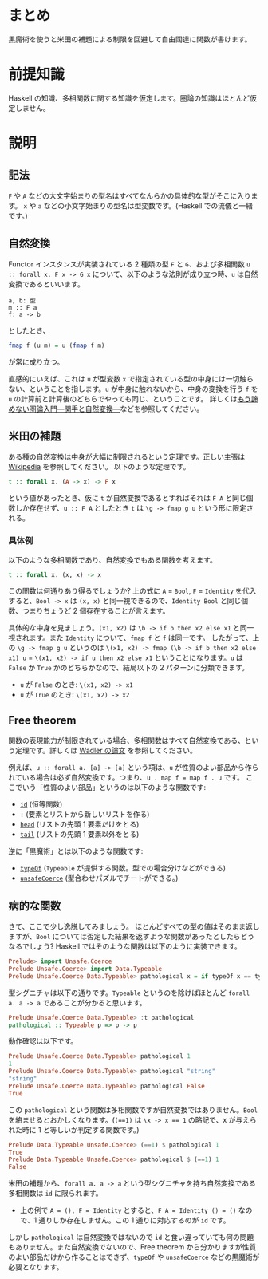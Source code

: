 # まとめ
黒魔術を使うと米田の補題による制限を回避して自由闊達に関数が書けます。

# 前提知識
Haskell の知識、多相関数に関する知識を仮定します。圏論の知識はほとんど仮定しません。

# 説明
## 記法
`F` や `A` などの大文字始まりの型名はすべてなんらかの具体的な型がそこに入ります。
`x` や `a` などの小文字始まりの型名は型変数です。(Haskell での流儀と一緒です。)

## 自然変換
Functor インスタンスが実装されている 2 種類の型 `F` と `G`、および多相関数 `u :: forall x. F x -> G x` について、以下のような法則が成り立つ時、`u` は自然変換であるといいます。
```
a, b: 型
m :: F a
f: a -> b
```
としたとき、
```Haskell
fmap f (u m) = u (fmap f m)
```
が常に成り立つ。

直感的にいえば、これは `u` が型変数 `x` で指定されている型の中身には一切触らない、ということを指します。`u` が中身に触れないから、中身の変換を行う `f` を `u` の計算前と計算後のどちらでやっても同じ、ということです。
詳しくは[もう諦めない圏論入門―関手と自然変換―](https://qiita.com/norkron/items/1cc1b593e04184f0fe98)などを参照してください。

## 米田の補題

ある種の自然変換は中身が大幅に制限されるという定理です。正しい主張は [Wikipedia](https://ja.wikipedia.org/w/index.php?title=%E7%B1%B3%E7%94%B0%E3%81%AE%E8%A3%9C%E9%A1%8C&oldid=83239674) を参照してください。
以下のような定理です。
```Haskell
t :: forall x. (A -> x) -> F x
```

という値があったとき、仮に `t` が自然変換であるとすればそれは `F A` と同じ個数しか存在せず、`u :: F A` としたとき `t` は `\g -> fmap g u` という形に限定される。

### 具体例
以下のような多相関数であり、自然変換でもある関数を考えます。
```Haskell
t :: forall x. (x, x) -> x
```

この関数は何通りあり得るでしょうか? 上の式に `A` = `Bool`, `F` = `Identity` を代入すると、`Bool -> x` は `(x, x)` と同一視できるので、`Identity Bool` と同じ個数、つまりちょうど 2 個存在することが言えます。

具体的な中身を見ましょう。`(x1, x2)` は `\b -> if b then x2 else x1` と同一視されます。また `Identity` について、`fmap f` と `f` は同一です。
したがって、上の `\g -> fmap g u` というのは `\(x1, x2) -> fmap (\b -> if b then x2 else x1) u` = `\(x1, x2) -> if u then x2 else x1` ということになります。`u` は `False` か `True` かのどちらかなので、結局以下の 2 パターンに分類できます。

- `u` が `False` のとき: `\(x1, x2) -> x1`
- `u` が `True` のとき: `\(x1, x2) -> x2`

## Free theorem
関数の表現能力が制限されている場合、多相関数はすべて自然変換である、という定理です。詳しくは [Wadler の論文](https://people.mpi-sws.org/~dreyer/tor/papers/wadler.pdf) を参照してください。

例えば、`u :: forall a. [a] -> [a]` という項は、`u` が性質のよい部品から作られている場合は必ず自然変換です。つまり、`u . map f = map f . u` です。
ここでいう「性質のよい部品」というのは以下のような関数です:
- [`id`](https://hackage.haskell.org/package/base-4.16.2.0/docs/Prelude.html#v:id) (恒等関数)
- `:` (要素とリストから新しいリストを作る)
- [`head`](https://hackage.haskell.org/package/base-4.16.2.0/docs/Prelude.html#v:head) (リストの先頭 1 要素だけをとる)
- [`tail`](https://hackage.haskell.org/package/base-4.16.2.0/docs/Prelude.html#v:tail) (リストの先頭 1 要素以外をとる)

逆に「黒魔術」とは以下のような関数です:
- [`typeOf`](https://hackage.haskell.org/package/base-4.16.2.0/docs/Data-Typeable.html#v:typeOf) (`Typeable` が提供する関数。型での場合分けなどができる)
- [`unsafeCoerce`](https://hackage.haskell.org/package/base-4.14.0.0/docs/Unsafe-Coerce.html) (型合わせパズルでチートができる。)

## 病的な関数
さて、ここで少し逸脱してみましょう。
ほとんどすべての型の値はそのまま返しますが、`Bool` については否定した結果を返すような関数があったとしたらどうなるでしょう?
Haskell ではそのような関数は以下のように実装できます。

```Haskell
Prelude> import Unsafe.Coerce
Prelude Unsafe.Coerce> import Data.Typeable
Prelude Unsafe.Coerce Data.Typeable> pathological x = if typeOf x == typeOf False then unsafeCoerce (not (unsafeCoerce x)) else x
```

型シグニチャは以下の通りです。`Typeable` というのを除けばほとんど `forall a. a -> a` であることが分かると思います。

```Haskell
Prelude Unsafe.Coerce Data.Typeable> :t pathological 
pathological :: Typeable p => p -> p
```

動作確認は以下です。

```Haskell
Prelude Unsafe.Coerce Data.Typeable> pathological 1
1
Prelude Unsafe.Coerce Data.Typeable> pathological "string"
"string"
Prelude Unsafe.Coerce Data.Typeable> pathological False
True
```

この `pathological` という関数は多相関数ですが自然変換ではありません。`Bool` を絡ませるとおかしくなります。(`(==1)` は `\x -> x == 1` の略記で、x が与えられた時に 1 と等しいか判定する関数です。)

```Haskell
Prelude Data.Typeable Unsafe.Coerce> (==1) $ pathological 1
True
Prelude Data.Typeable Unsafe.Coerce> pathological $ (==1) 1
False
```

米田の補題から、`forall a. a -> a` という型シグニチャを持ち自然変換である多相関数は `id` に限られます。
- 上の例で `A = (), F = Identity` とすると、`F A = Identity () = ()` なので、1 通りしか存在しません。この 1 通りに対応するのが `id` です。


しかし `pathological` は自然変換ではないので `id` と食い違っていても何の問題もありません。また自然変換でないので、Free theorem から分かりますが性質のよい部品だけから作ることはできず、`typeOf` や `unsafeCoerce` などの黒魔術が必要となります。
